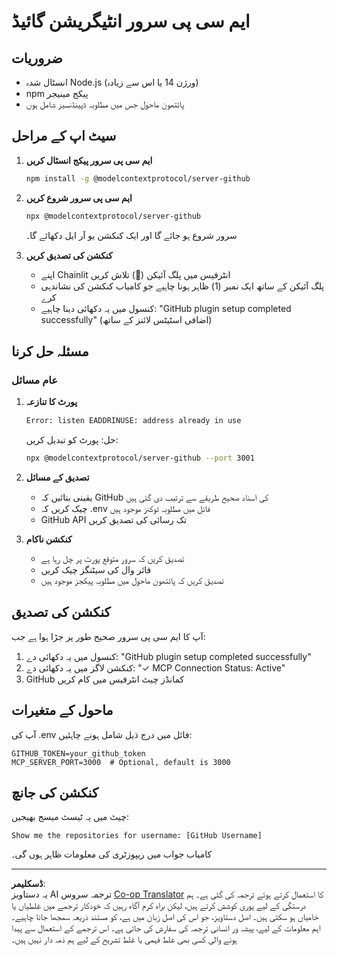 <!--
CO_OP_TRANSLATOR_METADATA:
{
  "original_hash": "c4be907703b836d1a1c360db20da4de9",
  "translation_date": "2025-08-29T11:05:17+00:00",
  "source_file": "11-agentic-protocols/code_samples/github-mcp/MCP_SETUP.md",
  "language_code": "ur"
}
-->
# ایم سی پی سرور انٹیگریشن گائیڈ

## ضروریات
- انسٹال شدہ Node.js (ورژن 14 یا اس سے زیادہ)
- npm پیکج مینیجر
- پائتھون ماحول جس میں مطلوبہ ڈپینڈنسیز شامل ہوں

## سیٹ اپ کے مراحل

1. **ایم سی پی سرور پیکج انسٹال کریں**  
   ```bash
   npm install -g @modelcontextprotocol/server-github
   ```

2. **ایم سی پی سرور شروع کریں**  
   ```bash
   npx @modelcontextprotocol/server-github
   ```  
   سرور شروع ہو جائے گا اور ایک کنکشن یو آر ایل دکھائے گا۔

3. **کنکشن کی تصدیق کریں**  
   - اپنے Chainlit انٹرفیس میں پلگ آئیکن (🔌) تلاش کریں  
   - پلگ آئیکن کے ساتھ ایک نمبر (1) ظاہر ہونا چاہیے جو کامیاب کنکشن کی نشاندہی کرے  
   - کنسول میں یہ دکھائی دینا چاہیے: "GitHub plugin setup completed successfully" (اضافی اسٹیٹس لائنز کے ساتھ)

## مسئلہ حل کرنا

### عام مسائل

1. **پورٹ کا تنازعہ**  
   ```bash
   Error: listen EADDRINUSE: address already in use
   ```  
   حل: پورٹ کو تبدیل کریں:  
   ```bash
   npx @modelcontextprotocol/server-github --port 3001
   ```

2. **تصدیق کے مسائل**  
   - یقینی بنائیں کہ GitHub کی اسناد صحیح طریقے سے ترتیب دی گئی ہیں  
   - چیک کریں کہ .env فائل میں مطلوبہ ٹوکنز موجود ہیں  
   - GitHub API تک رسائی کی تصدیق کریں  

3. **کنکشن ناکام**  
   - تصدیق کریں کہ سرور متوقع پورٹ پر چل رہا ہے  
   - فائر وال کی سیٹنگز چیک کریں  
   - تصدیق کریں کہ پائتھون ماحول میں مطلوبہ پیکجز موجود ہیں  

## کنکشن کی تصدیق

آپ کا ایم سی پی سرور صحیح طور پر جڑا ہوا ہے جب:  
1. کنسول میں یہ دکھائی دے: "GitHub plugin setup completed successfully"  
2. کنکشن لاگز میں یہ دکھائی دے: "✓ MCP Connection Status: Active"  
3. GitHub کمانڈز چیٹ انٹرفیس میں کام کریں  

## ماحول کے متغیرات

آپ کی .env فائل میں درج ذیل شامل ہونے چاہئیں:  
```
GITHUB_TOKEN=your_github_token
MCP_SERVER_PORT=3000  # Optional, default is 3000
```

## کنکشن کی جانچ

چیٹ میں یہ ٹیسٹ میسج بھیجیں:  
```
Show me the repositories for username: [GitHub Username]
```  
کامیاب جواب میں ریپوزٹری کی معلومات ظاہر ہوں گی۔  

---

**ڈسکلیمر**:  
یہ دستاویز AI ترجمہ سروس [Co-op Translator](https://github.com/Azure/co-op-translator) کا استعمال کرتے ہوئے ترجمہ کی گئی ہے۔ ہم درستگی کے لیے پوری کوشش کرتے ہیں، لیکن براہ کرم آگاہ رہیں کہ خودکار ترجمے میں غلطیاں یا خامیاں ہو سکتی ہیں۔ اصل دستاویز، جو اس کی اصل زبان میں ہے، کو مستند ذریعہ سمجھا جانا چاہیے۔ اہم معلومات کے لیے، پیشہ ور انسانی ترجمہ کی سفارش کی جاتی ہے۔ اس ترجمے کے استعمال سے پیدا ہونے والی کسی بھی غلط فہمی یا غلط تشریح کے لیے ہم ذمہ دار نہیں ہیں۔